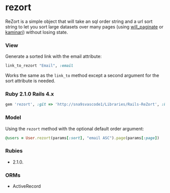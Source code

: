 # rezort

ReZort is a simple object that will take an sql order string and a url
sort string to let you sort large datasets over many pages (using 
[will_paginate](https://github.com/mislav/will_paginate) or 
[kaminari](https://github.com/amatsuda/kaminari)) without losing state.

### View

Generate a sorted link with the email attribute:

```ruby
link_to_rezort "Email", :email
```

Works the same as the `link_to` method except a second argument for the
sort attribute is needed.

### Ruby 2.1.0 Rails 4.x

```ruby
gem 'rezort', :git => 'http://sna9svascode1/Libraries/Rails-ReZort', :branch => 'master'
```

### Model

Using the `rezort` method with the optional default order argument:

```ruby
@users = User.rezort(params[:sort], "email ASC").page(params[:page])
```

### Rubies

* 2.1.0.

### ORMs

* ActiveRecord
